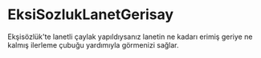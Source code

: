 # EksiSozlukLanetGerisay
Ekşisözlük'te lanetli çaylak yapıldıysanız lanetin ne kadarı erimiş geriye ne kalmış ilerleme çubuğu yardımıyla görmenizi sağlar.
